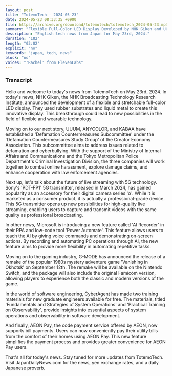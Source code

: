 ```yaml
---
layout: post
title: "TotemoTech - 2024-05-23"
date: 2024-05-23 08:33:35 +0900
file: https://archive.org/download/totemotech/totemotech_2024-05-23.mp3
summary: "Flexible Full-Color LED Display Developed by NHK Giken and UUUM, ANYCOLOR, and KABAA Establish 'Defamation Countermeasures Subcommittee', & more…"
description: "English tech news from Japan for May 23rd, 2024."
duration: "182"
length: "03:02"
explicit: "no"
keywords: "japan, tech, news"
block: "no"
voices: "'Rachel' from ElevenLabs"
---
```


### Transcript

Hello and welcome to today's news from TotemoTech on May 23rd, 2024. In today's news, NHK Giken, the NHK Broadcasting Technology Research Institute, announced the development of a flexible and stretchable full-color LED display. They used rubber substrates and liquid metal to create this innovative display. This breakthrough could lead to new possibilities in the field of flexible and wearable technology.

Moving on to our next story, UUUM, ANYCOLOR, and KABAA have established a 'Defamation Countermeasures Subcommittee' under the 'Defamation Countermeasures Study Group' of the Creator Economy Association. This subcommittee aims to address issues related to defamation and cyberbullying. With the support of the Ministry of Internal Affairs and Communications and the Tokyo Metropolitan Police Department's Criminal Investigation Division, the three companies will work together to combat online harassment, explore damage claims, and enhance cooperation with law enforcement agencies.

Next up, let's talk about the future of live streaming with 5G technology. Sony's 'PDT-FP1' 5G transmitter, released in March 2024, has gained popularity as an accessory for their digital camera series 'α'. While it is marketed as a consumer product, it is actually a professional-grade device. This 5G transmitter opens up new possibilities for high-quality live streaming, enabling users to capture and transmit videos with the same quality as professional broadcasting.

In other news, Microsoft is introducing a new feature called 'AI Recorder' in their RPA and low-code tool 'Power Automate'. This feature allows users to teach the AI by giving voice commands and demonstrating on-screen actions. By recording and automating PC operations through AI, the new feature aims to provide more flexibility in automating repetitive tasks.

Moving on to the gaming industry, G-MODE has announced the release of a remake of the popular 1980s mystery adventure game 'Vanishing in Okhotsk' on September 12th. The remake will be available on the Nintendo Switch, and the package will also include the original Famicom version, allowing players to experience both the classic and modern versions of the game.

In the world of software engineering, CyberAgent has made two training materials for new graduate engineers available for free. The materials, titled 'Fundamentals and Strategies of System Operations' and 'Practical Training on Observability', provide insights into essential aspects of system operations and observability in software development.

And finally, AEON Pay, the code payment service offered by AEON, now supports bill payments. Users can now conveniently pay their utility bills from the comfort of their homes using AEON Pay. This new feature simplifies the payment process and provides greater convenience for AEON Pay users.

That's all for today's news. Stay tuned for more updates from TotemoTech.   Visit JapanDailyNews.com for the news, yen exchange rates, and a daily Japanese proverb.
